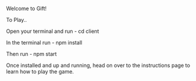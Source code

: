 Welcome to Gift!

To Play..

Open your terminal and run - cd client 

In the terminal run - npm install

Then run - npm start

Once installed and up and running, head on over to the instructions page to learn how to play the game.
